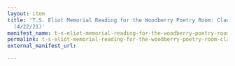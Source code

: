 ```yaml
---
layout: item
title: 'T.S. Eliot Memorial Reading for the Woodberry Poetry Room: Claudia Rankine
  (4/22/21)'
manifest_name: t-s-eliot-memorial-reading-for-the-woodberry-poetry-room-claudia-rankine-4-22-21-
permalink: t-s-eliot-memorial-reading-for-the-woodberry-poetry-room-claudia-rankine-4-22-21-
external_manifest_url: 

---
```

<!-- Add an essay or interpretive material below this line,
using HTML or markdown.  Do not modify this file above this line -->
